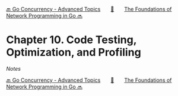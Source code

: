 [🔙 Go Concurrency - Advanced Topics][previous-chapter]&nbsp;&nbsp;&nbsp;&nbsp;&nbsp;&nbsp;&nbsp;[🏡][readme]&nbsp;&nbsp;&nbsp;&nbsp;&nbsp;&nbsp;&nbsp;[The Foundations of Network Programming in Go 🔜][upcoming-chapter]

# Chapter 10. Code Testing, Optimization, and Profiling

_Notes_

[🔙 Go Concurrency - Advanced Topics][previous-chapter]&nbsp;&nbsp;&nbsp;&nbsp;&nbsp;&nbsp;&nbsp;[🏡][readme]&nbsp;&nbsp;&nbsp;&nbsp;&nbsp;&nbsp;&nbsp;[The Foundations of Network Programming in Go 🔜][upcoming-chapter]

[readme]: README.md
[previous-chapter]: ch09-go-concurrency-advanced-topics.md
[upcoming-chapter]: ch11-the-foundations-of-network-programming-in-go.md